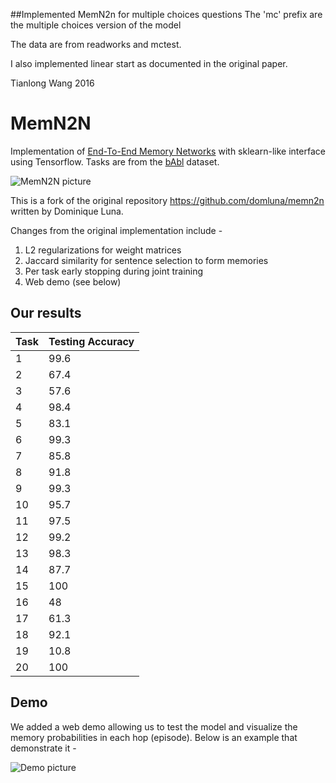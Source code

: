 ##Implemented MemN2n for multiple choices questions
The 'mc' prefix are the multiple choices version of the model

The data are from readworks and mctest. 

I also implemented linear start as documented in the original paper.

Tianlong Wang 2016


# MemN2N

Implementation of [End-To-End Memory Networks](http://arxiv.org/abs/1503.08895) with sklearn-like interface using Tensorflow. Tasks are from the [bAbl](http://arxiv.org/abs/1502.05698) dataset.

![MemN2N picture](https://www.dropbox.com/s/3rdwfxt80v45uqm/Screenshot%202015-11-19%2000.57.27.png?dl=1)

This is a fork of the original repository https://github.com/domluna/memn2n written by Dominique Luna.

Changes from the original implementation include -
1. L2 regularizations for weight matrices
2. Jaccard similarity for sentence selection to form memories
3. Per task early stopping during joint training
4. Web demo (see below)

## Our results

Task  |  Testing Accuracy
------|------------------
1     |  99.6
2     |  67.4
3     |  57.6
4     |  98.4
5     |  83.1
6     |  99.3
7     |  85.8
8     |  91.8
9     |  99.3
10    |  95.7
11    |  97.5
12    |  99.2
13    |  98.3
14    |  87.7
15    |  100
16    |  48
17    |  61.3
18    |  92.1
19    |  10.8
20    |  100

## Demo
We added a web demo allowing us to test the model and visualize the memory probabilities in each hop (episode). Below is an example that demonstrate it -

![Demo picture](https://github.com/priyank87/memn2n/blob/master/memn2n_web_demo.png)

